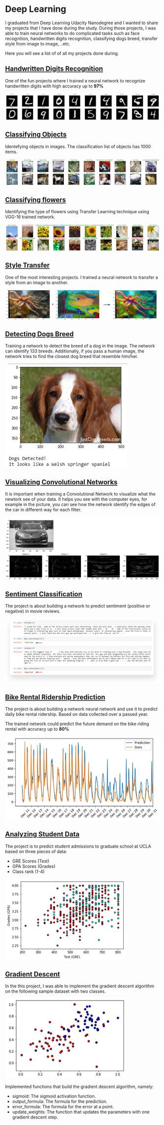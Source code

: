 # Deep Learning

I graduated from Deep Learning Udacity Nanodegree and I wanted to share my projects that I have done during the study. 
During those projects, I was able to train neural networks to do complicated tasks such as face recognition, handwritten digits recognition, classifying dogs breed, transfer style from image to image,  ..etc.

Here you will see a list of of all my projects done during.

## [Handwritten Digits Recognition](handwritten-digits-recognition/mnist_mlp_solution_with_validation.ipynb "Handwritten Digits Recognition")

One of the fun projects where I trained a neural network to recognize handwritten digits with high accuracy up to **97%**

![Handwritten digits recognition](/assets/hand-written-recognition.png)

## [Classifying Objects](image-classification/cifar10_cnn_exercise.ipynb "Classifying Objects")
Identefying objects in images. The classification list of objects has 1000 items.

![Image Classification](/assets/image_classification.png)

## [Classifying flowers](/flower-classification/Transfer_Learning_Solution.ipynb "Classifying flowers")
Identifying the type of flowers using Transfer Learning technique using VGG-16 trained network.

![Image Classification](/assets/classifing-flowers.png)

## [Style Transfer](/style-transfer/Style_Transfer_Solution.ipynb "Style Transfer")
One of the most interesting projects. I trained a neural network to transfer a style from an image to another.

![Style Transfer](assets/style-transfer.png)

## [Detecting Dogs Breed](/dog-breed/dog_app.ipynb "Detecting Dogs Breed")
Training a network to detect the breed of a dog in the image. The network can identify 133 breeds. Additionally, if you pass a human image, the network tries to find the closest dog breed that resemble him/her.

![Detecting Dogs Breed](assets/dog-breed.jpg)

## [Visualizing Convolutional Networks](convolutional-network-visualization/conv_visualization.ipynb "Visualizing Convolutional Networks")
It is important when training a Convolutional Network to visualize what the newtork see of your data. It helps you see with the computer eyes, for example in the picture, you can see how the network identify the edges of the car in different way for each filter.

![Visualizing Convolutional Networks](assets/visualizing-convolutional-network.png)

## [Sentiment Classification](sentiment-classification/sentiment-classification-solution.ipynb "Sentiment Classification")

The project is about building a network to predict sentiment (positive or negative) in movie reviews.

![Sentiment Classification](assets/sentiment-classification.png)

## [Bike Rental Ridership Prediction](bike-sharing-rental-ridership/bike-sharing-rental-ridership.ipynb "Bike Rental")

The project is about building a network neural network and use it to predict daily bike rental ridership.
Based on data collected over a passed year.

The trained network could predict the future demand on the bike riding rental with accuracy up to **80%**

![Sentiment Classification](assets/bike-rental-prediction.png)

## [Analyzing Student Data](student-admissions/student-admissions.ipynb "Student Admissions")

The project is to predict student admissions to graduate school at UCLA based on three pieces of data:

-   GRE Scores (Test)
-   GPA Scores (Grades)
-   Class rank (1-4)

![Student Admissions](assets/student-adminssions.png)

## [Gradient Descent](gradient-descent/gradient-descent.ipynb "Gradient Descent")

In the this project, I was able to implement the gradient descent algorithm on the following sample dataset with two classes.

![Gradient Descent](assets/gradient-descent.png)

Implemented functions that build the gradient descent algorithm, namely:

-   sigmoid: The sigmoid activation function.
-   output_formula: The formula for the prediction.
-   error_formula: The formula for the error at a point.
-   update_weights: The function that updates the parameters with one gradient descent step.
